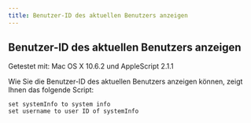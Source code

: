 ```yaml
---
title: Benutzer-ID des aktuellen Benutzers anzeigen
---
```


## Benutzer-ID des aktuellen Benutzers anzeigen

Getestet mit: Mac OS X 10.6.2 und AppleScript 2.1.1

Wie Sie die Benutzer-ID des aktuellen Benutzers anzeigen können, zeigt Ihnen das folgende Script:

```applescript
set systemInfo to system info
set username to user ID of systemInfo
```
